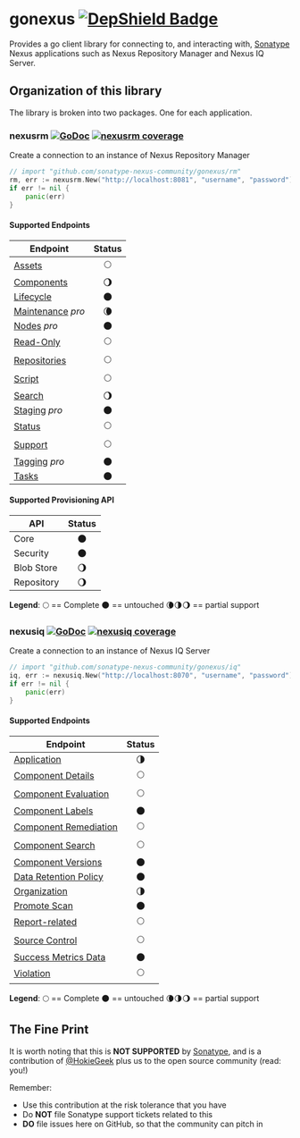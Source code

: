 # gonexus [![DepShield Badge](https://depshield.sonatype.org/badges/sonatype-nexus-community/gonexus/depshield.svg)](https://depshield.github.io)

Provides a go client library for connecting to, and interacting with, [Sonatype](//www.sonatype.com) Nexus applications such as Nexus Repository Manager and Nexus IQ Server.

## Organization of this library

The library is broken into two packages. One for each application.

### nexusrm [![GoDoc](http://godoc.org/github.com/sonatype-nexus-community/gonexus/rm?status.png)](http://godoc.org/github.com/sonatype-nexus-community/gonexus/rm) [![nexusrm coverage](https://gocover.io/_badge/github.com/sonatype-nexus-community/gonexus/rm?0 "nexusrm coverage")](http://gocover.io/github.com/sonatype-nexus-community/gonexus/rm)

Create a connection to an instance of Nexus Repository Manager

```go
// import "github.com/sonatype-nexus-community/gonexus/rm"
rm, err := nexusrm.New("http://localhost:8081", "username", "password")
if err != nil {
    panic(err)
}
```

#### Supported Endpoints

| Endpoint                                                                                             |         Status         |
| ---------------------------------------------------------------------------------------------------- | :--------------------: |
| [Assets](https://help.sonatype.com/repomanager3/rest-and-integration-api/assets-api)                 |      :full_moon:       |
| [Components](https://help.sonatype.com/repomanager3/rest-and-integration-api/components-api)         | :waning_gibbous_moon:  |
| [Lifecycle](https://help.sonatype.com/repomanager3/rest-and-integration-api/lifecycle-api)           |       :new_moon:       |
| [Maintenance](https://help.sonatype.com/repomanager3/rest-and-integration-api/maintenance-api) _pro_ | :waning_crescent_moon: |
| [Nodes](https://help.sonatype.com/repomanager3/rest-and-integration-api/nodes-api) _pro_             |       :new_moon:       |
| [Read-Only](https://help.sonatype.com/repomanager3/rest-and-integration-api/read-only-api)           |      :full_moon:       |
| [Repositories](https://help.sonatype.com/repomanager3/rest-and-integration-api/repositories-api)     |      :full_moon:       |
| [Script](https://help.sonatype.com/repomanager3/rest-and-integration-api/script-api)                 |      :full_moon:       |
| [Search](https://help.sonatype.com/repomanager3/rest-and-integration-api/search-api)                 | :waning_gibbous_moon:  |
| [Staging](https://help.sonatype.com/repomanager3/staging) _pro_                                      |       :new_moon:       |
| [Status](https://help.sonatype.com/repomanager3/rest-and-integration-api/status-api)                 |      :full_moon:       |
| [Support](https://help.sonatype.com/repomanager3/rest-and-integration-api/support-api)               |      :full_moon:       |
| [Tagging](https://help.sonatype.com/repomanager3/tagging) _pro_                                      |       :new_moon:       |
| [Tasks](https://help.sonatype.com/repomanager3/rest-and-integration-api/tasks-api)                   |       :new_moon:       |

#### Supported Provisioning API

| API        |        Status         |
| ---------- | :-------------------: |
| Core       |      :new_moon:       |
| Security   |      :new_moon:       |
| Blob Store | :waning_gibbous_moon: |
| Repository | :waning_gibbous_moon: |

**Legend**: :full_moon: == Complete :new_moon: == untouched :waning_crescent_moon::last_quarter_moon::waning_gibbous_moon: == partial support

### nexusiq [![GoDoc](http://godoc.org/github.com/sonatype-nexus-community/gonexus/iq?status.png)](http://godoc.org/github.com/sonatype-nexus-community/gonexus/iq) [![nexusiq coverage](https://gocover.io/_badge/github.com/sonatype-nexus-community/gonexus/iq?0 "nexusiq coverage")](http://gocover.io/github.com/sonatype-nexus-community/gonexus/iq)

Create a connection to an instance of Nexus IQ Server

```go
// import "github.com/sonatype-nexus-community/gonexus/iq"
iq, err := nexusiq.New("http://localhost:8070", "username", "password")
if err != nil {
    panic(err)
}

```

#### Supported Endpoints

| Endpoint |  Status  |
|----------|:--------:|
| [Application](https://help.sonatype.com/iqserver/automating/rest-apis/application-rest-apis---v2) | :last_quarter_moon: |
| [Component Details](https://help.sonatype.com/iqserver/automating/rest-apis/component-details-rest-api---v2) | :full_moon: |
| [Component Evaluation](https://help.sonatype.com/iqserver/automating/rest-apis/component-evaluation-rest-apis---v2) | :full_moon: |
| [Component Labels](https://help.sonatype.com/iqserver/automating/rest-apis/component-labels-rest-api---v2) | :new_moon: |
| [Component Remediation](https://help.sonatype.com/iqserver/automating/rest-apis/component-remediation-rest-api---v2) | :full_moon: |
| [Component Search](https://help.sonatype.com/iqserver/automating/rest-apis/component-search-rest-apis---v2) | :full_moon: |
| [Component Versions](https://help.sonatype.com/iqserver/automating/rest-apis/component-versions-rest-api---v2) | :new_moon: |
| [Data Retention Policy](https://help.sonatype.com/iqserver/automating/rest-apis/data-retention-policy-rest-api---v2) | :new_moon: |
| [Organization](https://help.sonatype.com/iqserver/automating/rest-apis/organization-rest-apis---v2) | :last_quarter_moon: |
| [Promote Scan](https://help.sonatype.com/iqserver/automating/rest-apis/promote-scan-rest-api---v2) | :new_moon: |
| [Report-related](https://help.sonatype.com/iqserver/automating/rest-apis/report-related-rest-apis---v2) | :full_moon: |
| [Source Control](https://help.sonatype.com/integrations/nexus-iq-for-github) | :full_moon: |
| [Success Metrics Data](https://help.sonatype.com/iqserver/automating/rest-apis/success-metrics-data-rest-api---v2) | :new_moon: |
| [Violation](https://help.sonatype.com/iqserver/automating/rest-apis/violation-rest-api---v2) | :full_moon: |

**Legend**: :full_moon: == Complete :new_moon: == untouched :waning_crescent_moon::last_quarter_moon::waning_gibbous_moon: == partial support

## The Fine Print

It is worth noting that this is **NOT SUPPORTED** by [Sonatype](//www.sonatype.com), and is a contribution of [@HokieGeek](https://github.com/HokieGeek)
plus us to the open source community (read: you!)

Remember:

- Use this contribution at the risk tolerance that you have
- Do **NOT** file Sonatype support tickets related to this
- **DO** file issues here on GitHub, so that the community can pitch in
